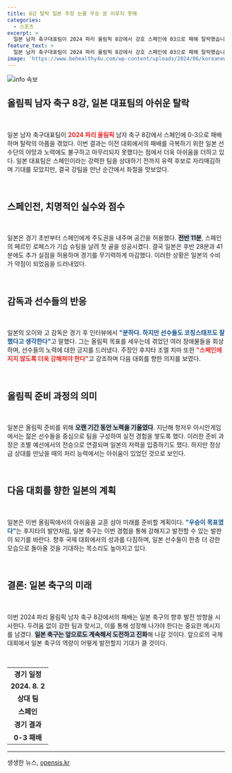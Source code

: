 ```yaml
---
title: 8강 탈락 일본 주장 눈물 우승 꿈 이루지 못해
categories:
  - 스포츠
excerpt: >
  일본 남자 축구대표팀이 2024 파리 올림픽 8강에서 강호 스페인에 03으로 패해 탈락했습니다. 오이와 감독과 주장 후지타는 아쉬움을 드러내며, 강팀에 지지 않도록 더욱 강해져야 한다며 다짐했습니다.
feature_text: >
  일본 남자 축구대표팀이 2024 파리 올림픽 8강에서 강호 스페인에 03으로 패해 탈락했습니다. 오이와 감독과 주장 후지타는 아쉬움을 드러내며, 강팀에 지지 않도록 더욱 강해져야 한다며 다짐했습니다.
image: 'https://www.behealthy4u.com/wp-content/uploads/2024/06/koreanews.jpg'
---
```


<p><img src="https://www.behealthy4u.com/wp-content/uploads/2024/06/koreanews.jpg" alt="info 속보" /></p>

<h2 data-ke-size="size26">올림픽 남자 축구 8강, 일본 대표팀의 아쉬운 탈락</h2>

<p data-ke-size="size16">&nbsp;</p>

<p>일본 남자 축구대표팀이 <b><span style="color: #ee2323;">2024 파리 올림픽</span></b> 남자 축구 8강에서 스페인에 0-3으로 패배하며 탈락의 아픔을 겪었다. 이번 결과는 이전 대회에서의 패배를 극복하기 위한 일본 선수단의 야망과 노력에도 불구하고 마무리되지 못했다는 점에서 더욱 아쉬움을 더하고 있다. 일본 대표팀은 스페인이라는 강력한 팀을 상대하기 전까지 유력 후보로 자리매김하며 기대를 모았지만, 결국 강팀을 만난 순간에서 좌절을 맛보았다.</p>

<p data-ke-size="size16">&nbsp;</p>

<h2 data-ke-size="size26">스페인전, 치명적인 실수와 점수</h2>

<p data-ke-size="size16">&nbsp;</p>

<p>일본은 경기 초반부터 스페인에게 주도권을 내주며 공간을 허용했다. <b><span style="background-color: #21538527;">전반 11분</span></b>, 스페인의 페르민 로페스가 기습 슈팅을 날려 첫 골을 성공시켰다. 결국 일본은 후반 28분과 41분에도 추가 실점을 허용하며 경기를 무기력하게 마감했다. 이러한 상황은 일본의 수비가 약점이 되었음을 드러내었다.</p>

<p data-ke-size="size16">&nbsp;</p>

<h2 data-ke-size="size26">감독과 선수들의 반응</h2>

<p data-ke-size="size16">&nbsp;</p>

<p>일본의 오이와 고 감독은 경기 후 인터뷰에서 <b><span style="color: #1a5490;">"분하다. 하지만 선수들도 코칭스태프도 잘했다고 생각한다"</span></b>고 말했다. 그는 올림픽 목표를 세우는데 겪었던 여러 장애물들을 회상하며, 선수들의 노력에 대한 긍지를 드러냈다. 주장인 후지타 조엘 치마 또한 <b><span style="color: #ee2323;">"스페인에 지지 않도록 더욱 강해져야 한다"</span></b>고 강조하며 다음 대회를 향한 의지를 보였다.</p>

<p data-ke-size="size16">&nbsp;</p>

<h2 data-ke-size="size26">올림픽 준비 과정의 의미</h2>

<p data-ke-size="size16">&nbsp;</p>

<p>일본은 올림픽 준비를 위해 <b><span style="background-color: #21538527;">오랜 기간 동안 노력을 기울였다</span></b>. 지난해 항저우 아시안게임에서는 젊은 선수들을 중심으로 팀을 구성하여 실전 경험을 쌓도록 했다. 이러한 준비 과정은 조별 예선에서의 전승으로 연결되며 일본의 저력을 입증하기도 했다. 하지만 정상급 상대를 만났을 때의 처리 능력에서는 아쉬움이 있었던 것으로 보인다.</p>

<p data-ke-size="size16">&nbsp;</p>

<h2 data-ke-size="size26">다음 대회를 향한 일본의 계획</h2>

<p data-ke-size="size16">&nbsp;</p>

<p>일본은 이번 올림픽에서의 아쉬움을 교훈 삼아 미래를 준비할 계획이다. <b><span style="color: #1a5490;">"우승이 목표였다"</span></b>는 후지타의 발언처럼, 일본 축구는 이번 경험을 통해 강해지고 발전할 수 있는 발판이 되기를 바란다. 향후 국제 대회에서의 성과를 다짐하며, 일본 선수들이 한층 더 강한 모습으로 돌아올 것을 기대하는 목소리도 높아지고 있다.</p>

<p data-ke-size="size16">&nbsp;</p>

<h2 data-ke-size="size26">결론: 일본 축구의 미래</h2>

<p data-ke-size="size16">&nbsp;</p>

<p>이번 2024 파리 올림픽 남자 축구 8강에서의 패배는 일본 축구의 향후 발전 방향을 시사한다. 두려움 없이 강한 팀과 맞서고, 이를 통해 성장해 나가야 한다는 중요한 메시지를 남겼다. <b><span style="background-color: #21538527;">일본 축구는 앞으로도 계속해서 도전하고 진화</span></b>해 나갈 것이다. 앞으로의 국제 대회에서 일본 축구의 역량이 어떻게 발전할지 기대가 클 것이다.</p>

<p data-ke-size="size16">&nbsp;</p>

<table>
   <tr>
      <td style="text-align: center; height: 17px;"><b>경기 일정</b></td>
   </tr>
   <tr>
      <td style="text-align: center; height: 17px;"><b>2024. 8. 2</b></td>
   </tr>
   <tr>
      <td style="text-align: center; height: 17px;"><b>상대 팀</b></td>
   </tr>
   <tr>
      <td style="text-align: center; height: 17px;"><b>스페인</b></td>
   </tr>
   <tr>
      <td style="text-align: center; height: 17px;"><b>경기 결과</b></td>
   </tr>
   <tr>
      <td style="text-align: center; height: 17px;"><b>0-3 패배</b></td>
   </tr>
</table>

<hr />
생생한 뉴스, <a href="https://opensis.kr" rel="dofollow">opensis.kr</a>


